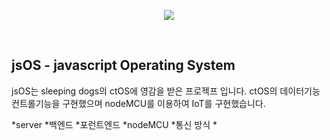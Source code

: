 ﻿<p align="center"><img src="https://github.com//Jo-Seungjun/jsOS/blob/master/sprites.png?raw=true"/></p>

<br>

## jsOS - javascript Operating System
jsOS는 sleeping dogs의 ctOS에 영감을 받은 프로젝프 입니다.
ctOS의 데이터기능 컨트롤기능을 구현했으며
nodeMCU를 이용하여 IoT를 구현했습니다.

 *server
  *백엔드
  *포런트엔드
 *nodeMCU
  *통신 방식
 *